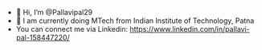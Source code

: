 - 👋 Hi, I’m @Pallavipal29
- 👀 I am currently doing MTech from Indian Institute of Technology, Patna
- You can connect me via Linkedin: https://www.linkedin.com/in/pallavi-pal-158447220/

<!---
Pallavipal29/Pallavipal29 is a ✨ special ✨ repository because its `README.md` (this file) appears on your GitHub profile.
You can click the Preview link to take a look at your changes.
--->
